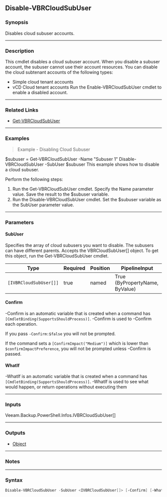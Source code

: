 Disable-VBRCloudSubUser
-----------------------

### Synopsis
Disables cloud subuser accounts.

---

### Description

This cmdlet disables a cloud subuser account. When you disable a subuser account, the subuser cannot use their account resources. You can disable the cloud subtenant accounts of the following types:
- Simple cloud tenant accounts
- vCD Cloud tenant accounts
Run the Enable-VBRCloudSubUser cmdlet to enable a disabled account.

---

### Related Links
* [Get-VBRCloudSubUser](Get-VBRCloudSubUser)

---

### Examples
> Example - Disabling Cloud Subuser

$subuser = Get-VBRCloudSubUser -Name "Subuser 1"
Disable-VBRCloudSubUser -SubUser $subuser
This example shows how to disable a cloud subuser.

Perform the following steps:
1. Run the Get-VBRCloudSubUser cmdlet. Specify the Name parameter value. Save the result to the $subuser variable.
2. Run the Disable-VBRCloudSubUser cmdlet. Set the $subuser variable as the SubUser parameter value.

---

### Parameters
#### **SubUser**
Specifies the array of cloud subusers you want to disable. The subusers can have different parents. Accepts the VBRCloudSubUser[] object. To get this object, run the Get-VBRCloudSubUser cmdlet.

|Type                  |Required|Position|PipelineInput                 |
|----------------------|--------|--------|------------------------------|
|`[IVBRCloudSubUser[]]`|true    |named   |True (ByPropertyName, ByValue)|

#### **Confirm**
-Confirm is an automatic variable that is created when a command has ```[CmdletBinding(SupportsShouldProcess)]```.
-Confirm is used to -Confirm each operation.

If you pass ```-Confirm:$false``` you will not be prompted.

If the command sets a ```[ConfirmImpact("Medium")]``` which is lower than ```$confirmImpactPreference```, you will not be prompted unless -Confirm is passed.

#### **WhatIf**
-WhatIf is an automatic variable that is created when a command has ```[CmdletBinding(SupportsShouldProcess)]```.
-WhatIf is used to see what would happen, or return operations without executing them

---

### Inputs
Veeam.Backup.PowerShell.Infos.IVBRCloudSubUser[]

---

### Outputs
* [Object](https://learn.microsoft.com/en-us/dotnet/api/System.Object)

---

### Notes

---

### Syntax
```PowerShell
Disable-VBRCloudSubUser -SubUser <IVBRCloudSubUser[]> [-Confirm] [-WhatIf] [<CommonParameters>]
```
